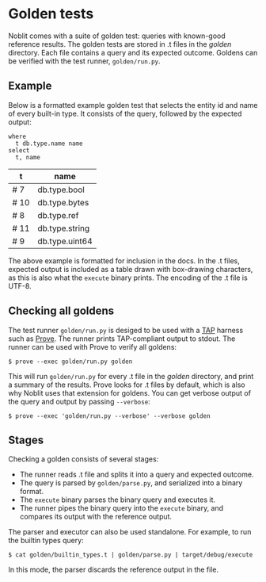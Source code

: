 # Golden tests

Noblit comes with a suite of golden test: queries with known-good reference
results. The golden tests are stored in .t files in the _golden_ directory.
Each file contains a query and its expected outcome. Goldens can be verified
with the test runner, `golden/run.py`.

## Example

Below is a formatted example golden test that selects the entity id and name of
every built-in type. It consists of the query, followed by the expected output:

    where
      t db.type.name name
    select
      t, name

  | t    | name           |
  |------|----------------|
  | # 7  | db.type.bool   |
  | # 10 | db.type.bytes  |
  | # 8  | db.type.ref    |
  | # 11 | db.type.string |
  | # 9  | db.type.uint64 |

The above example is formatted for inclusion in the docs. In the .t files,
expected output is included as a table drawn with box-drawing characters, as
this is also what the `execute` binary prints. The encoding of the .t file is
<abbr>UTF-8</abbr>.

## Checking all goldens

The test runner `golden/run.py` is desiged to be used with a [<abbr>TAP</abbr>][tap]
harness such as [Prove][prove]. The runner prints <abbr>TAP</abbr>-compliant
output to stdout. The runner can be used with Prove to verify all goldens:

    $ prove --exec golden/run.py golden

This will run `golden/run.py` for every .t file in the _golden_ directory, and
print a summary of the results. Prove looks for .t files by default, which is
also why Noblit uses that extension for goldens. You can get verbose output of
the query and output by passing `--verbose`:

    $ prove --exec 'golden/run.py --verbose' --verbose golden

[tap]:   https://testanything.org/
[prove]: https://perldoc.perl.org/prove.html

## Stages

Checking a golden consists of several stages:

* The runner reads .t file and splits it into a query and expected outcome.
* The query is parsed by `golden/parse.py`, and serialized into a binary format.
* The `execute` binary parses the binary query and executes it.
* The runner pipes the binary query into the `execute` binary, and compares its
  output with the reference output.

The parser and executor can also be used standalone. For example, to run the
builtin types query:

    $ cat golden/builtin_types.t | golden/parse.py | target/debug/execute

In this mode, the parser discards the reference output in the file.
